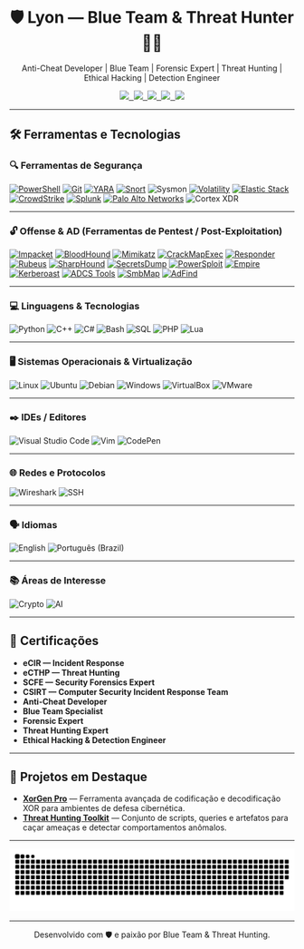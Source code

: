 <!-- ──────────────────────────────── -->
<!-- 🌐 PERFIL PRINCIPAL -->
<!-- ──────────────────────────────── -->

<h1 align="center" title="Bem-vindo ao meu perfil 👋">
🛡️ Lyon — Blue Team & Threat Hunter 🕵️‍♂️
</h1>

<p align="center">
Anti-Cheat Developer | Blue Team | Forensic Expert | Threat Hunting | Ethical Hacking | Detection Engineer
</p>

<!-- Contato e Redes Sociais -->
<p align="center">
  <kbd>
    <a href="#" title="E-mail">
      <img src="https://img.shields.io/badge/Email-0078D4?style=flat&logo=microsoft-outlook&logoColor=white" />
    </a>
    <a href="#" title="LinkedIn">
      <img src="https://img.shields.io/badge/LinkedIn-0072b1?style=flat&logo=linkedin&logoColor=white" />
    </a>
    <a href="#" title="X (Twitter)">
      <img src="https://img.shields.io/badge/X-000000?style=flat&logo=x&logoColor=white" />
    </a>
    <a href="#" title="GitHub">
      <img src="https://img.shields.io/badge/GitHub-333333?style=flat&logo=github&logoColor=white" />
    </a>
    <a href="#" title="Mastodon">
      <img src="https://img.shields.io/badge/Mastodon-6364FF?style=flat&logo=mastodon&logoColor=white" />
    </a>
  </kbd>
</p>

---

## 🛠️ Ferramentas e Tecnologias

### **🔍 Ferramentas de Segurança**
[![PowerShell](https://img.shields.io/badge/-PowerShell-5391FE?style=flat&logo=powershell&logoColor=white)](https://learn.microsoft.com/powershell/)
[![Git](https://img.shields.io/badge/-Git-F05032?style=flat&logo=git&logoColor=white)](https://git-scm.com/)
[![YARA](https://img.shields.io/badge/-YARA-000000?style=flat&logo=yara&logoColor=white)](https://virustotal.github.io/yara/)
[![Snort](https://img.shields.io/badge/-Snort-800000?style=flat&logo=snort&logoColor=white)](https://www.snort.org/)
![Sysmon](https://img.shields.io/badge/-Sysmon-0078D4?style=flat&logo=microsoft&logoColor=white)
[![Volatility](https://img.shields.io/badge/-Volatility-2A3B4D?style=flat)](https://www.volatilityfoundation.org/)
[![Elastic Stack](https://img.shields.io/badge/-Elastic_Stack-005571?style=flat&logo=elastic&logoColor=white)](https://www.elastic.co/elastic-stack/)
[![CrowdStrike](https://img.shields.io/badge/-CrowdStrike-F80000?style=flat&logo=crowdstrike&logoColor=white)](https://www.crowdstrike.com/)
[![Splunk](https://img.shields.io/badge/-Splunk-000000?style=flat&logo=splunk&logoColor=white)](https://www.splunk.com/)
[![Palo Alto Networks](https://img.shields.io/badge/-Palo%20Alto%20Networks-F04E23?style=flat&logo=paloaltonetworks&logoColor=white)](https://www.paloaltonetworks.com/)
![Cortex XDR](https://img.shields.io/badge/Cortex%20XDR-0078D4?style=flat&logo=data:image/svg+xml;base64,SEU_BASE64_AQUI&logoColor=white)

---

### 🔓 Offense & AD (Ferramentas de Pentest / Post-Exploitation)

[![Impacket](https://img.shields.io/badge/Impacket-1F2430?style=for-the-badge&logo=python&logoColor=white)](https://github.com/SecureAuthCorp/impacket)
[![BloodHound](https://img.shields.io/badge/BloodHound-2B0D1A?style=for-the-badge&logo=github&logoColor=white)](https://github.com/BloodHoundAD/BloodHound)
[![Mimikatz](https://img.shields.io/badge/Mimikatz-0B0B0B?style=for-the-badge&logo=windows&logoColor=white)](https://github.com/gentilkiwi/mimikatz)
[![CrackMapExec](https://img.shields.io/badge/CrackMapExec-071029?style=for-the-badge&logo=python&logoColor=white)](https://github.com/byt3bl33d3r/CrackMapExec)
[![Responder](https://img.shields.io/badge/Responder-0A1E2A?style=for-the-badge&logo=windows&logoColor=white)](https://github.com/SpiderLabs/Responder)
[![Rubeus](https://img.shields.io/badge/Rubeus-081426?style=for-the-badge&logo=windows&logoColor=white)](https://github.com/GhostPack/Rubeus)
[![SharpHound](https://img.shields.io/badge/SharpHound-151515?style=for-the-badge&logo=github&logoColor=white)](https://github.com/BloodHoundAD/SharpHound)
[![SecretsDump](https://img.shields.io/badge/SecretsDump-0D1117?style=for-the-badge&logo=python&logoColor=white)](https://github.com/SecureAuthCorp/impacket)
[![PowerSploit](https://img.shields.io/badge/PowerSploit-0E4B8B?style=for-the-badge&logo=powershell&logoColor=white)](https://github.com/PowerShellMafia/PowerSploit)
[![Empire](https://img.shields.io/badge/Empire-081029?style=for-the-badge&logo=python&logoColor=white)](https://github.com/BC-SECURITY/Empire)
[![Kerberoast](https://img.shields.io/badge/Kerberoast-2C2C2C?style=for-the-badge&logo=windows&logoColor=white)](https://github.com/nidem/kerberoast)
[![ADCS Tools](https://img.shields.io/badge/ADCS-2B2B2B?style=for-the-badge&logo=windows&logoColor=white)](https://github.com/m0rv4i/adcs)
[![SmbMap](https://img.shields.io/badge/SmbMap-0F1724?style=for-the-badge&logo=python&logoColor=white)](https://github.com/ShawnDEvans/smbmap)
[![AdFind](https://img.shields.io/badge/AdFind-0E1724?style=for-the-badge&logo=windows&logoColor=white)](https://www.joeware.net/downloads/FindIt/AdFind.zip)

---

### **💻 Linguagens & Tecnologias**
![Python](https://img.shields.io/badge/python-3670a0?style=for-the-badge&logo=python&logoColor=white)
![C++](https://img.shields.io/badge/c++-00599c.svg?style=for-the-badge&logo=c%2B%2B&logoColor=white)
![C#](https://img.shields.io/badge/c%23-800080.svg?style=for-the-badge&logo=csharp&logoColor=white)
![Bash](https://img.shields.io/badge/bash-4eaa25.svg?style=for-the-badge&logo=gnubash&logoColor=white)
![SQL](https://img.shields.io/badge/sql-F29111.svg?style=for-the-badge&logo=mysql&logoColor=white)
![PHP](https://img.shields.io/badge/php-777bb4.svg?style=for-the-badge&logo=php&logoColor=white)
![Lua](https://img.shields.io/badge/lua-2c2d72.svg?style=for-the-badge&logo=lua&logoColor=white)

---

### **🖥️ Sistemas Operacionais & Virtualização**
![Linux](https://img.shields.io/badge/linux-fcc624?style=for-the-badge&logo=linux&logoColor=white)
![Ubuntu](https://img.shields.io/badge/ubuntu-e95420?style=for-the-badge&logo=ubuntu&logoColor=white)
![Debian](https://img.shields.io/badge/debian-a81d33?style=for-the-badge&logo=debian&logoColor=white)
![Windows](https://img.shields.io/badge/windows-0078d6?style=for-the-badge&logo=windows&logoColor=white)
![VirtualBox](https://img.shields.io/badge/virtual%20box-183a61?style=for-the-badge&logo=virtualbox&logoColor=white)
![VMware](https://img.shields.io/badge/vmware-607078?style=for-the-badge&logo=vmware&logoColor=white)

---

### **✒️ IDEs / Editores**
![Visual Studio Code](https://img.shields.io/badge/visual%20Studio%20Code-007acc.svg?style=for-the-badge&logo=visual-studio-code&logoColor=white)
![Vim](https://img.shields.io/badge/vim-019733.svg?style=for-the-badge&logo=vim&logoColor=white)
![CodePen](https://img.shields.io/badge/code%20pen-000000?style=for-the-badge&logo=codepen&logoColor=white)

---

### **🌐 Redes e Protocolos**
![Wireshark](https://img.shields.io/badge/wireshark-1679a7?style=for-the-badge&logo=wireshark&logoColor=white)
![SSH](https://img.shields.io/badge/ssh-505050?style=for-the-badge)

---

### **🗣️ Idiomas**
![English](https://img.shields.io/badge/english-3670A0?style=for-the-badge&logoColor=white)
![Português (Brazil)](https://img.shields.io/badge/português%20(Brazil)-009739?style=for-the-badge&logo=googletranslate&logoColor=white)

---

### **📚 Áreas de Interesse**
![Crypto](https://img.shields.io/badge/crypto%20currency-000000.svg?style=for-the-badge)
![AI](https://img.shields.io/badge/artificial%20intelligence-000000.svg?style=for-the-badge)

---

## 🏅 Certificações
- **eCIR — Incident Response**
- **eCTHP — Threat Hunting**
- **SCFE — Security Forensics Expert**
- **CSIRT — Computer Security Incident Response Team**
- **Anti-Cheat Developer**
- **Blue Team Specialist**
- **Forensic Expert**
- **Threat Hunting Expert**
- **Ethical Hacking & Detection Engineer**

---

## 🧩 Projetos em Destaque
- [**XorGen Pro**](https://github.com/lyonzin/XorGen) — Ferramenta avançada de codificação e decodificação XOR para ambientes de defesa cibernética.  
- [**Threat Hunting Toolkit**](https://github.com/seu-usuario/threathunting-toolkit) — Conjunto de scripts, queries e artefatos para caçar ameaças e detectar comportamentos anômalos.

---

<!-- Animação Snek -->
<p align="center">
  <a href="#" title="Snek 🐍">
    <img width="950" src="https://raw.githubusercontent.com/Lissy93/Lissy93/master/assets/github-snake.svg" alt="Snek Animation" />
  </a>
</p>

---

<p align="center">
  Desenvolvido com 🛡️ e paixão por Blue Team & Threat Hunting.
</p>
